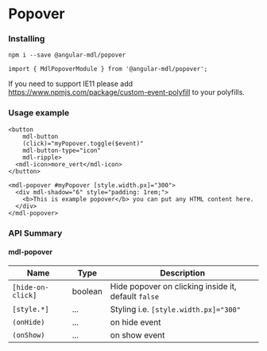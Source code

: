 # Popover

### Installing

    npm i --save @angular-mdl/popover

    import { MdlPopoverModule } from '@angular-mdl/popover';

If you need to support IE11 please add https://www.npmjs.com/package/custom-event-polyfill
to your polyfills.

### Usage example

    <button
        mdl-button
        (click)="myPopover.toggle($event)"
        mdl-button-type="icon"
        mdl-ripple>
      <mdl-icon>more_vert</mdl-icon>
    </button>
    
    <mdl-popover #myPopover [style.width.px]="300">
      <div mdl-shadow="6" style="padding: 1rem;">
        <b>This is example popover</b> you can put any HTML content here.
      </div>
    </mdl-popover>

### API Summary

#### mdl-popover

| Name | Type | Description |
| --- | --- | --- |
| `[hide-on-click]` | boolean | Hide popover on clicking inside it, default `false`
| `[style.*]` | ... | Styling i.e. `[style.width.px]="300"`
| `(onHide)` | ... | on hide event 
| `(onShow)` | ... | on show event 

